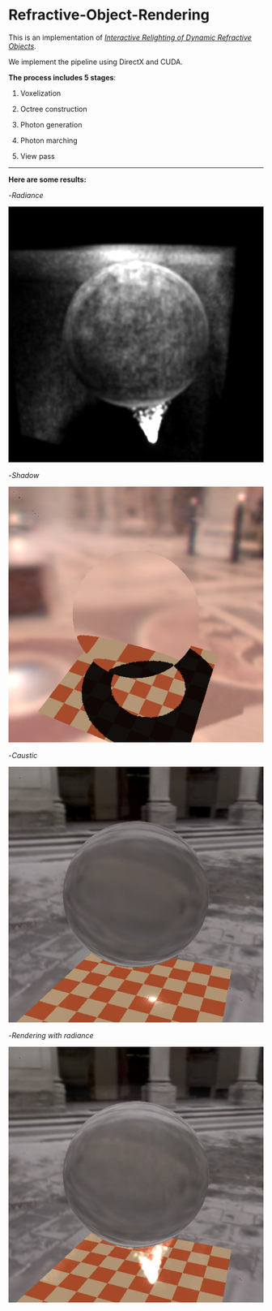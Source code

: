 # Refractive-Object-Rendering
This is an implementation of [*Interactive Relighting of Dynamic Refractive Objects*](http://dl.acm.org/citation.cfm?id=1360634).

We implement the pipeline using DirectX and CUDA.

**The process includes 5 stages**:

1. Voxelization

2. Octree construction

3. Photon generation

4. Photon marching

5. View pass



- - -
**Here are some results:**

-*Radiance*

![Radiance](./2.png )

-*Shadow*

![Shadow](./4.png )

-*Caustic*

![Caustic](./1.png)

-*Rendering with radiance*

![Render with radince](./3.png)


